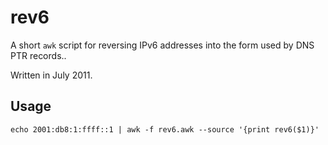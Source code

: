 # rev6

A short `awk` script for reversing IPv6 addresses into the form used by DNS PTR records..

Written in July 2011.

## Usage

`echo 2001:db8:1:ffff::1 | awk -f rev6.awk --source '{print rev6($1)}'`
